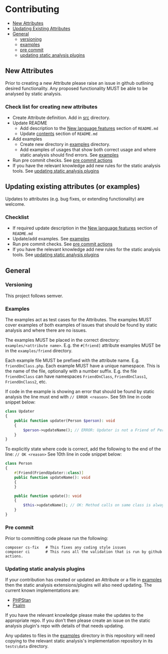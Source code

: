 # Contributing

- [New Attributes](#new-attributes)
- [Updating Existing Attributes](#updating-existing-attributes-or-examples)
- [General](#general)
  - [versioning](#versioning)
  - [examples](#examples)
  - [pre commit](#pre-commit)
  - [updating static analysis plugins](#updating-static-analysis-plugins)

## New Attributes

Prior to creating a new Attribute please raise an issue in github outlining desired functionality. 
Any proposed functionality MUST be able to be analysed by static analysis.

### Check list for creating new attributes

- Create Attribute definition. Add in [src](src) directory.
- Update README
  - Add description to the [New language features](README.md#new-language-features) section of `README.md`
  - Update [contents](README.md#contents) section of `README.md`
- Add examples
  - Create new directory in [examples](examples) directory.
  - Add examples of usages that show both correct usage and where static analysis should find errors. See [examples](#examples)
- Run pre commit checks. See [pre commit actions](#pre-commit)
- If you have the relevant knowledge add new rules for the static analysis tools. See [updating static analysis plugins](#updating-static-analysis-plugins)


## Updating existing attributes (or examples)

Updates to attributes (e.g. bug fixes, or extending functionality) are welcome. 

### Checklist 

- If required update description in the [New language features](README.md#new-language-features) section of `README.md`
- Update/add examples. See [examples](#examples)
- Run pre commit checks. See [pre commit actions](#pre-commit)
- If you have the relevant knowledge add new rules for the static analysis tools. See [updating static analysis plugins](#updating-static-analysis-plugins)


## General

### Versioning

This project follows semver. 

### Examples

The examples act as test cases for the Attributes. The examples MUST cover examples of both examples of issues that should be found by static analysis and where there are no issues.

The examples MUST be placed in the correct directory: `examples/<attribute name>`. 
E.g. the `#[friend]` attribute examples MUST be in the `examples/friend` directory.

Each example file MUST be prefixed with the attribute name. E.g. `friendOnClass.php`.
Each example MUST have a unique namespace. This is the name of the file, optionally with a number suffix.
E.g. the file `friendOnClass` can have namespaces `FriendOnClass`, `FriendOnClass1`, `FriendOnClass2`, etc.

If code in the example is showing an error that should be found by static analysis the line must end with `// ERROR <reason>`.
See 5th line in code snippet below:

```php
class Updater
{
    public function updater(Person $person): void
    {
        $person->updateName(); // ERROR: Updater is not a Friend of Person
    }
}

```

To explicitly state where code is correct, add the following to the end of the line: `// OK <reason>`
See 10th line in code snippet below:

```php
class Person
{
    #[Friend(FriendUpdater::class)]
    public function updateName(): void
    {
    }

    public function update(): void
    {
        $this->updateName(); // OK: Method calls on same class is always allowed
    }
}
```


### Pre commit 

Prior to committing code please run the following:

```shell
composer cs-fix   # This fixes any coding style issues
composer ci       # This runs all the validation that is run by github actions. 
```

### Updating static analysis plugins

If your contribution has created or updated an Attribute or a file in [examples](examples) then the static analysis extensions/plugins will also need updating.
The current known implementations are:
- [PHPStan](https://github.com/DaveLiddament/phpstan-php-language-extension)
- [Psalm](https://github.com/DaveLiddament/psalm-php-language-extension)

If you have the relevant knowledge please make the updates to the appropriate repo. If you don't then please create an issue on the static analysis plugin's repo with details of that needs updating.

Any updates to files in the [examples](examples) directory in this repository will need copying to the relevant static analysis's implementation repository in its `tests\data` directory. 
